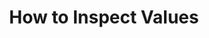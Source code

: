 ---
title: How to Inspect Values
type: section
description: This page describes inspecting semantic values in the Scala 3 compiler.
num: 9
previous-page: procedures-areas
next-page: procedures-efficiency
redirect_to: https://dotty.epfl.ch/docs/contributing/workflow/inspection.html
---